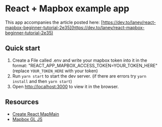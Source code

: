 # React + Mapbox example app

This app accompanies the article posted here: [https://dev.to/laney/react-mapbox-beginner-tutorial-2e35](https://dev.to/laney/react-mapbox-beginner-tutorial-2e35)

## Quick start

1. Create a File called .env and write your mapbox token into it in the format: "REACT_APP_MAPBOX_ACCESS_TOKEN=YOUR_TOKEN_HERE" (replace `YOUR_TOKEN_HERE` with your token)
1. Run `yarn start` to start the dev server. (if there are errors try `yarn install` and then `yarn start`)
1. Open [http://localhost:3000](http://localhost:3000) to view it in the browser.

## Resources
- [Create React MapMain](https://github.com/facebook/create-react-app)
- [Mapbox GL JS](https://docs.mapbox.com/mapbox-gl-js/)
